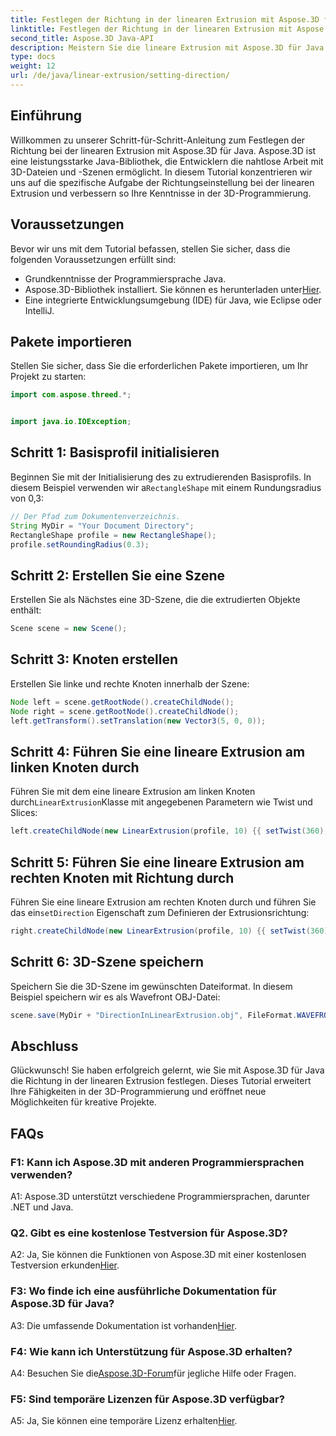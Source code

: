 ```yaml
---
title: Festlegen der Richtung in der linearen Extrusion mit Aspose.3D für Java
linktitle: Festlegen der Richtung in der linearen Extrusion mit Aspose.3D für Java
second_title: Aspose.3D Java-API
description: Meistern Sie die lineare Extrusion mit Aspose.3D für Java! Folgen Sie unserem Leitfaden für eine nahtlose 3D-Programmierung. Laden Sie es jetzt herunter und genießen Sie ein fesselndes Erlebnis.
type: docs
weight: 12
url: /de/java/linear-extrusion/setting-direction/
---
```

## Einführung

Willkommen zu unserer Schritt-für-Schritt-Anleitung zum Festlegen der Richtung bei der linearen Extrusion mit Aspose.3D für Java. Aspose.3D ist eine leistungsstarke Java-Bibliothek, die Entwicklern die nahtlose Arbeit mit 3D-Dateien und -Szenen ermöglicht. In diesem Tutorial konzentrieren wir uns auf die spezifische Aufgabe der Richtungseinstellung bei der linearen Extrusion und verbessern so Ihre Kenntnisse in der 3D-Programmierung.

## Voraussetzungen

Bevor wir uns mit dem Tutorial befassen, stellen Sie sicher, dass die folgenden Voraussetzungen erfüllt sind:

- Grundkenntnisse der Programmiersprache Java.
-  Aspose.3D-Bibliothek installiert. Sie können es herunterladen unter[Hier](https://releases.aspose.com/3d/java/).
- Eine integrierte Entwicklungsumgebung (IDE) für Java, wie Eclipse oder IntelliJ.

## Pakete importieren

Stellen Sie sicher, dass Sie die erforderlichen Pakete importieren, um Ihr Projekt zu starten:

```java
import com.aspose.threed.*;


import java.io.IOException;
```

## Schritt 1: Basisprofil initialisieren

 Beginnen Sie mit der Initialisierung des zu extrudierenden Basisprofils. In diesem Beispiel verwenden wir a`RectangleShape` mit einem Rundungsradius von 0,3:

```java
// Der Pfad zum Dokumentenverzeichnis.
String MyDir = "Your Document Directory";
RectangleShape profile = new RectangleShape();
profile.setRoundingRadius(0.3);
```

## Schritt 2: Erstellen Sie eine Szene

Erstellen Sie als Nächstes eine 3D-Szene, die die extrudierten Objekte enthält:

```java
Scene scene = new Scene();
```

## Schritt 3: Knoten erstellen

Erstellen Sie linke und rechte Knoten innerhalb der Szene:

```java
Node left = scene.getRootNode().createChildNode();
Node right = scene.getRootNode().createChildNode();
left.getTransform().setTranslation(new Vector3(5, 0, 0));
```

## Schritt 4: Führen Sie eine lineare Extrusion am linken Knoten durch

 Führen Sie mit dem eine lineare Extrusion am linken Knoten durch`LinearExtrusion`Klasse mit angegebenen Parametern wie Twist und Slices:

```java
left.createChildNode(new LinearExtrusion(profile, 10) {{ setTwist(360); setSlices(100); }});
```

## Schritt 5: Führen Sie eine lineare Extrusion am rechten Knoten mit Richtung durch

 Führen Sie eine lineare Extrusion am rechten Knoten durch und führen Sie das ein`setDirection` Eigenschaft zum Definieren der Extrusionsrichtung:

```java
right.createChildNode(new LinearExtrusion(profile, 10) {{ setTwist(360); setSlices(100); setDirection(new Vector3(0.3, 0.2, 1));}});
```

## Schritt 6: 3D-Szene speichern

Speichern Sie die 3D-Szene im gewünschten Dateiformat. In diesem Beispiel speichern wir es als Wavefront OBJ-Datei:

```java
scene.save(MyDir + "DirectionInLinearExtrusion.obj", FileFormat.WAVEFRONTOBJ);
```

## Abschluss

Glückwunsch! Sie haben erfolgreich gelernt, wie Sie mit Aspose.3D für Java die Richtung in der linearen Extrusion festlegen. Dieses Tutorial erweitert Ihre Fähigkeiten in der 3D-Programmierung und eröffnet neue Möglichkeiten für kreative Projekte.

## FAQs

### F1: Kann ich Aspose.3D mit anderen Programmiersprachen verwenden?

A1: Aspose.3D unterstützt verschiedene Programmiersprachen, darunter .NET und Java.

### Q2. Gibt es eine kostenlose Testversion für Aspose.3D?

 A2: Ja, Sie können die Funktionen von Aspose.3D mit einer kostenlosen Testversion erkunden[Hier](https://releases.aspose.com/).

### F3: Wo finde ich eine ausführliche Dokumentation für Aspose.3D für Java?

 A3: Die umfassende Dokumentation ist vorhanden[Hier](https://reference.aspose.com/3d/java/).

### F4: Wie kann ich Unterstützung für Aspose.3D erhalten?

 A4: Besuchen Sie die[Aspose.3D-Forum](https://forum.aspose.com/c/3d/18)für jegliche Hilfe oder Fragen.

### F5: Sind temporäre Lizenzen für Aspose.3D verfügbar?

 A5: Ja, Sie können eine temporäre Lizenz erhalten[Hier](https://purchase.aspose.com/temporary-license/).